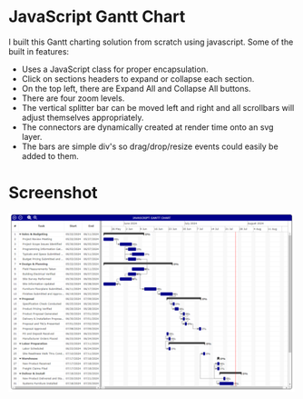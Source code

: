 # JavaScript Gantt Chart

I built this Gantt charting solution from scratch using javascript.
Some of the built in features:
* Uses a JavaScript class for proper encapsulation.
* Click on sections headers to expand or collapse each section.
* On the top left, there are Expand All and Collapse All buttons.
* There are four zoom levels.
* The vertical splitter bar can be moved left and right and all scrollbars will adjust themselves appropriately.
* The connectors are dynamically created at render time onto an svg layer.
* The bars are simple div's so drag/drop/resize events could easily be added to them.

# Screenshot
![screenshot](misc/screenshots/screenshot.png)
